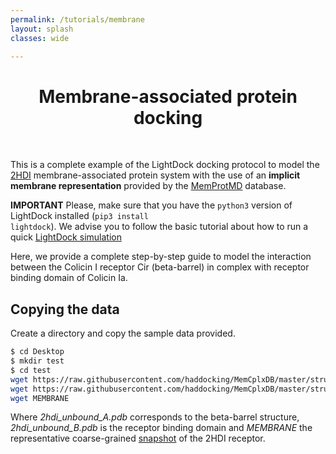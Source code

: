 ```yaml
---
permalink: /tutorials/membrane
layout: splash
classes: wide

---
```


<center><h1>Membrane-associated protein docking</h1></center><br>

This is a complete example of the LightDock docking protocol to model the [2HDI](https://www.rcsb.org/structure/2hdi) membrane-associated protein system with the use of an **implicit membrane representation** provided by the [MemProtMD](http://memprotmd.bioch.ox.ac.uk/) database.

**IMPORTANT** Please, make sure that you have the <code>python3</code> version of LightDock installed (<code>pip3 install lightdock</code>). We advise you to follow the basic tutorial about how to run a quick [LightDock simulation](https://lightdock.org/tutorials/2UUY)

Here, we provide a complete step-by-step guide to model the interaction between the Colicin I receptor Cir (beta-barrel) in complex with receptor binding domain of Colicin Ia.

## Copying the data
Create a directory and copy the sample data provided.

```bash
$ cd Desktop
$ mkdir test
$ cd test
wget https://raw.githubusercontent.com/haddocking/MemCplxDB/master/structures/2hdi/2hdi_unbound_A.pdb
wget https://raw.githubusercontent.com/haddocking/MemCplxDB/master/structures/2hdi/2hdi_unbound_B.pdb
wget MEMBRANE
```

Where *2hdi_unbound_A.pdb* corresponds to the beta-barrel structure, *2hdi_unbound_B.pdb* is the receptor binding domain and *MEMBRANE* the representative coarse-grained [snapshot]() of the 2HDI receptor.
